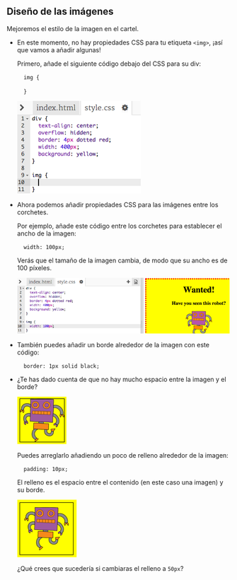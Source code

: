 ## Diseño de las imágenes

Mejoremos el estilo de la imagen en el cartel.

+ En este momento, no hay propiedades CSS para tu etiqueta `<img>`, ¡así que vamos a añadir algunas!
    
    Primero, añade el siguiente código debajo del CSS para su div:
    
        img {
        
        }
        
    
    ![captura de pantalla](images/wanted-img-css.png)

+ Ahora podemos añadir propiedades CSS para las imágenes entre los corchetes.
    
    Por ejemplo, añade este código entre los corchetes para establecer el ancho de la imagen:
    
        width: 100px;
        
    
    Verás que el tamaño de la imagen cambia, de modo que su ancho es de 100 píxeles.
    
    ![captura de pantalla](images/wanted-img-width.png)

+ También puedes añadir un borde alrededor de la imagen con este código:
    
        border: 1px solid black;
        

+ ¿Te has dado cuenta de que no hay mucho espacio entre la imagen y el borde?
    
    ![captura de pantalla](images/wanted-img-border.png)
    
    Puedes arreglarlo añadiendo un poco de relleno alrededor de la imagen:
    
        padding: 10px;
        
    
    El relleno es el espacio entre el contenido (en este caso una imagen) y su borde.
    
    ![captura de pantalla](images/wanted-img-padding.png)
    
    ¿Qué crees que sucedería si cambiaras el relleno a `50px`?